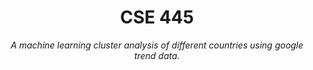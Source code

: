 <div align="center">
    <h1>CSE 445</h1>
    <i>A machine learning cluster analysis of different countries using google trend data. </i>
</div>
